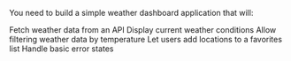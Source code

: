 You need to build a simple weather dashboard application that will:

Fetch weather data from an API
Display current weather conditions
Allow filtering weather data by temperature
Let users add locations to a favorites list
Handle basic error states